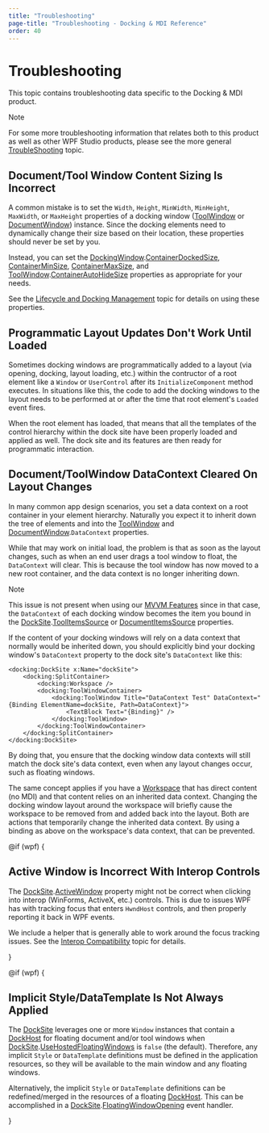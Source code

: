 ```yaml
---
title: "Troubleshooting"
page-title: "Troubleshooting - Docking & MDI Reference"
order: 40
---
```

# Troubleshooting

This topic contains troubleshooting data specific to the Docking & MDI product.

> [!NOTE]
> For some more troubleshooting information that relates both to this product as well as other WPF Studio products, please see the more general [TroubleShooting](../troubleshooting.md) topic.

## Document/Tool Window Content Sizing Is Incorrect

A common mistake is to set the `Width`, `Height`, `MinWidth`, `MinHeight`, `MaxWidth`, or `MaxHeight` properties of a docking window ([ToolWindow](xref:@ActiproUIRoot.Controls.Docking.ToolWindow) or [DocumentWindow](xref:@ActiproUIRoot.Controls.Docking.DocumentWindow)) instance.  Since the docking elements need to dynamically change their size based on their location, these properties should never be set by you.

Instead, you can set the [DockingWindow](xref:@ActiproUIRoot.Controls.Docking.DockingWindow).[ContainerDockedSize](xref:@ActiproUIRoot.Controls.Docking.DockingWindow.ContainerDockedSize), [ContainerMinSize](xref:@ActiproUIRoot.Controls.Docking.DockingWindow.ContainerMinSize), [ContainerMaxSize](xref:@ActiproUIRoot.Controls.Docking.DockingWindow.ContainerMaxSize), and [ToolWindow](xref:@ActiproUIRoot.Controls.Docking.ToolWindow).[ContainerAutoHideSize](xref:@ActiproUIRoot.Controls.Docking.ToolWindow.ContainerAutoHideSize) properties as appropriate for your needs.

See the [Lifecycle and Docking Management](docking-window-features/lifecycle-and-docking-management.md) topic for details on using these properties.

## Programmatic Layout Updates Don't Work Until Loaded

Sometimes docking windows are programmatically added to a layout (via opening, docking, layout loading, etc.) within the contructor of a root element like a `Window` or `UserControl` after its `InitializeComponent` method executes.  In situations like this, the code to add the docking windows to the layout needs to be performed at or after the time that root element's `Loaded` event fires.

When the root element has loaded, that means that all the templates of the control hierarchy within the dock site have been properly loaded and applied as well.  The dock site and its features are then ready for programmatic interaction.

## Document/ToolWindow DataContext Cleared On Layout Changes

In many common app design scenarios, you set a data context on a root container in your element hierarchy.  Naturally you expect it to inherit down the tree of elements and into the [ToolWindow](xref:@ActiproUIRoot.Controls.Docking.ToolWindow) and [DocumentWindow](xref:@ActiproUIRoot.Controls.Docking.DocumentWindow).`DataContext` properties.

While that may work on initial load, the problem is that as soon as the layout changes, such as when an end user drags a tool window to float, the `DataContext` will clear.  This is because the tool window has now moved to a new root container, and the data context is no longer inheriting down.

> [!NOTE]
> This issue is not present when using our [MVVM Features](mvvm-features.md) since in that case, the `DataContext` of each docking window becomes the item you bound in the [DockSite](xref:@ActiproUIRoot.Controls.Docking.DockSite).[ToolItemsSource](xref:@ActiproUIRoot.Controls.Docking.DockSite.ToolItemsSource) or [DocumentItemsSource](xref:@ActiproUIRoot.Controls.Docking.DockSite.DocumentItemsSource) properties.

If the content of your docking windows will rely on a data context that normally would be inherited down, you should explicitly bind your docking window's `DataContext` property to the dock site's `DataContext` like this:

```xaml
<docking:DockSite x:Name="dockSite">
	<docking:SplitContainer>
		<docking:Workspace />
		<docking:ToolWindowContainer>
			<docking:ToolWindow Title="DataContext Test" DataContext="{Binding ElementName=dockSite, Path=DataContext}">
				<TextBlock Text="{Binding}" />
			</docking:ToolWindow>
		</docking:ToolWindowContainer>
	</docking:SplitContainer>
</docking:DockSite>
```

By doing that, you ensure that the docking window data contexts will still match the dock site's data context, even when any layout changes occur, such as floating windows.

The same concept applies if you have a [Workspace](workspace-mdi-features/workspace.md) that has direct content (no MDI) and that content relies on an inherited data context.  Changing the docking window layout around the workspace will briefly cause the workspace to be removed from and added back into the layout.  Both are actions that temporarily change the inherited data context.  By using a binding as above on the workspace's data context, that can be prevented.

@if (wpf) {

## Active Window is Incorrect With Interop Controls

The [DockSite](xref:@ActiproUIRoot.Controls.Docking.DockSite).[ActiveWindow](xref:@ActiproUIRoot.Controls.Docking.DockSite.ActiveWindow) property might not be correct when clicking into interop (WinForms, ActiveX, etc.) controls.  This is due to issues WPF has with tracking focus that enters `HwndHost` controls, and then properly reporting it back in WPF events.

We include a helper that is generally able to work around the focus tracking issues.  See the [Interop Compatibility](interop-compatibility.md) topic for details.

}

@if (wpf) {

## Implicit Style/DataTemplate Is Not Always Applied

The [DockSite](xref:@ActiproUIRoot.Controls.Docking.DockSite) leverages one or more `Window` instances that contain a [DockHost](xref:@ActiproUIRoot.Controls.Docking.DockHost) for floating document and/or tool windows when [DockSite](xref:@ActiproUIRoot.Controls.Docking.DockSite).[UseHostedFloatingWindows](xref:@ActiproUIRoot.Controls.Docking.DockSite.UseHostedFloatingWindows) is `false` (the default).  Therefore, any implicit `Style` or `DataTemplate` definitions must be defined in the application resources, so they will be available to the main window and any floating windows.

Alternatively, the implicit `Style` or `DataTemplate` definitions can be redefined/merged in the resources of a floating [DockHost](xref:@ActiproUIRoot.Controls.Docking.DockHost).  This can be accomplished in a [DockSite](xref:@ActiproUIRoot.Controls.Docking.DockSite).[FloatingWindowOpening](xref:@ActiproUIRoot.Controls.Docking.DockSite.FloatingWindowOpening) event handler.

}
